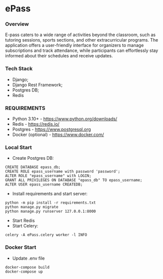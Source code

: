 # ePass #

### Overview ###
E-pass caters to a wide range of activities beyond the classroom, such as tutoring sessions, sports sections, and other extracurricular programs. The application offers a user-friendly interface for organizers to manage subscriptions and track attendance, while participants can effortlessly stay informed about their schedules and receive updates.

### Tech Stack ###
- Django;
- Django Rest Framework;
- Postgres DB;
- Redis

### REQUIREMENTS ###

* Python 3.10+ - https://www.python.org/downloads/
* Redis - https://redis.io/
* Postgres - https://www.postgresql.org
* Docker (optional) - https://www.docker.com/

### Local Start ###

* Create Postgres DB:
```commandline
CREATE DATABASE epass_db;
CREATE ROLE epass_username with password 'password';
ALTER ROLE "epass_username" with LOGIN;
GRANT ALL PRIVILEGES ON DATABASE "epass_db" TO epass_username;
ALTER USER epass_username CREATEDB;
```
* Install requirements and start server:
```commandline
python -m pip install -r requirements.txt
python manage.py migrate
python manage.py runserver 127.0.0.1:8000
```
* Start Redis
* Start Celery:
```commandline
celery -A ePass.celery worker -l INFO
```

### Docker Start ###

* Update .env file

```commandline
docker-compose build
docker-compose up
```
